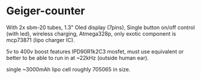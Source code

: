 # Geiger-counter

With 2x sbm-20 tubes, 1.3" Oled display (7pins), Single button on/off control (with led), wireless charging,
Atmega328p, only exotic component is mcp73871 (lipo charger IC). 

5v to 400v boost features IPD90R1k2C3 mosfet,
must use equivalent or better to be able to run in at ~22kHz (outside human ear).

single ~3000mAh lipo cell roughly 705065 in size.




